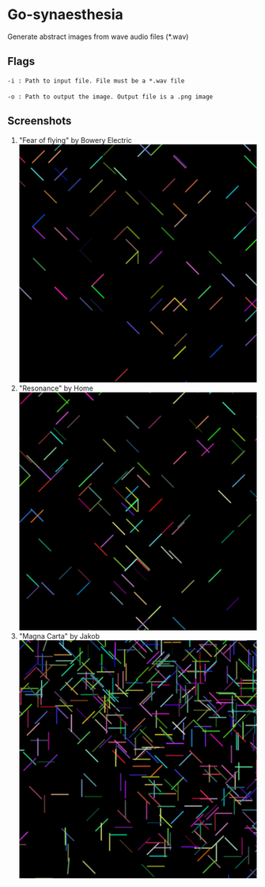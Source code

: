 # Go-synaesthesia
Generate abstract images from wave audio files (*.wav)


## Flags
```
-i : Path to input file. File must be a *.wav file

-o : Path to output the image. Output file is a .png image
```

## Screenshots
1. "Fear of flying" by Bowery Electric
![Screenshot](https://raw.githubusercontent.com/AbhilashJN/go-synaesthesia/main/screenshots/fearofflying.png)
2. "Resonance" by Home
![Screenshot](https://raw.githubusercontent.com/AbhilashJN/go-synaesthesia/main/screenshots/resonance.png)
3. "Magna Carta" by Jakob
![Screenshot](https://raw.githubusercontent.com/AbhilashJN/go-synaesthesia/main/screenshots/magnacarta.png)
